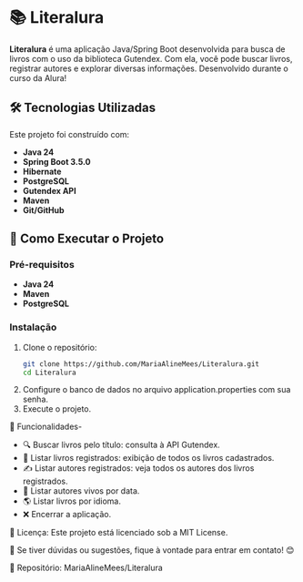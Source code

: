 # 📚 Literalura

**Literalura** é uma aplicação Java/Spring Boot desenvolvida para busca de livros com o uso da biblioteca Gutendex. Com ela, você pode buscar livros, registrar autores e explorar diversas informações. Desenvolvido durante o curso da Alura!

## 🛠️ Tecnologias Utilizadas
Este projeto foi construído com:
- **Java 24**
- **Spring Boot 3.5.0**
- **Hibernate**
- **PostgreSQL**
- **Gutendex API**
- **Maven**
- **Git/GitHub**

## 🚀 Como Executar o Projeto
### **Pré-requisitos**
- **Java 24** 
- **Maven**
- **PostgreSQL**

### **Instalação**
1. Clone o repositório:
   ```sh
   git clone https://github.com/MariaAlineMees/Literalura.git
   cd Literalura

2. Configure o banco de dados no arquivo application.properties com sua senha.
3. Execute o projeto.
   
 📄 Funcionalidades- 
- 🔍 Buscar livros pelo título: consulta à API Gutendex.
- 📖 Listar livros registrados: exibição de todos os livros cadastrados.
- ✍️ Listar autores registrados: veja todos os autores dos livros registrados.
- 📅 Listar autores vivos por data.
- 🌎 Listar livros por idioma.
- ❌ Encerrar a aplicação.

📜 Licença: Este projeto está licenciado sob a MIT License. 

📩 Se tiver dúvidas ou sugestões, fique à vontade para entrar em contato! 😊

🔗 Repositório: MariaAlineMees/Literalura
